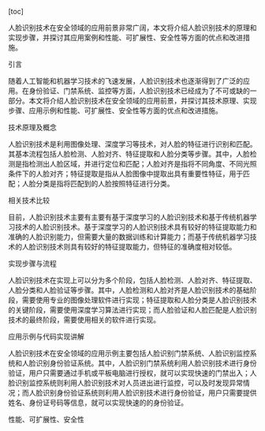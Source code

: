 
[toc]                    
                
                
人脸识别技术在安全领域的应用前景非常广阔，本文将介绍人脸识别技术的原理和实现步骤，并探讨其应用案例和性能、可扩展性、安全性等方面的优点和改进措施。

引言

随着人工智能和机器学习技术的飞速发展，人脸识别技术也逐渐得到了广泛的应用。在身份验证、门禁系统、监控等方面，人脸识别技术已经成为了不可或缺的一部分。本文将介绍人脸识别技术在安全领域的应用前景，并探讨其技术原理、实现步骤、应用示例和性能、可扩展性、安全性等方面的优点和改进措施。

技术原理及概念

人脸识别技术是利用图像处理、深度学习等技术，对人脸的特征进行识别和匹配。其基本流程包括人脸检测、人脸对齐、特征提取和人脸分类等步骤。其中，人脸检测是指检测出人脸区域，并进行定位和匹配；人脸对齐是指将不同角度、不同光照条件下的人脸对齐；特征提取是指从人脸图像中提取出具有重要性特征，用于匹配；人脸分类是指将匹配到的人脸按照特征进行分类。

相关技术比较

目前，人脸识别技术主要有主要有基于深度学习的人脸识别技术和基于传统机器学习技术的人脸识别技术。基于深度学习的人脸识别技术具有较好的特征提取能力和准确的人脸识别能力，但需要大量的数据训练和计算能力；而基于传统机器学习技术的人脸识别技术则具有较好的特征提取能力，但特征的准确度相对较低。

实现步骤与流程

人脸识别技术在实现上可以分为多个阶段，包括人脸检测、人脸对齐、特征提取、人脸分类和人脸验证等步骤。其中，人脸检测和人脸对齐是人脸识别技术的基础阶段，需要使用专业的图像处理软件进行实现；特征提取和人脸分类是人脸识别技术的关键阶段，需要使用深度学习算法进行实现；而人脸验证和人脸匹配是人脸识别技术的最终阶段，需要使用相关的软件进行实现。

应用示例与代码实现讲解

人脸识别技术在安全领域的应用示例主要包括人脸识别门禁系统、人脸识别监控系统和人脸识别身份验证系统。其中，人脸识别门禁系统利用人脸识别技术进行身份验证，用户只需要通过手机或平板电脑进行授权，就可以实现快速的门禁出入；人脸识别监控系统则利用人脸识别技术对人员进出进行监控，可以及时发现异常情况；而人脸识别身份验证系统则利用人脸识别技术进行身份验证，用户只需要提供姓名、身份证号码等信息，就可以实现快速的的身份验证。

性能、可扩展性、安全性

